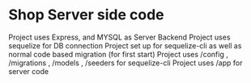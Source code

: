 # Shop Server side code

Project uses Express, and MYSQL as Server Backend
Project uses sequelize for DB connection
Project set up for sequelize-cli as well as normal code based migration (for first start)
Project uses /config , /migrations , /models , /seeders for sequelize-cli
Project uses /app for server code